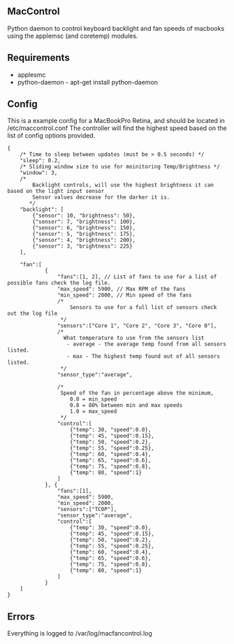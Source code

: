 ## MacControl
Python daemon to control keyboard backlight and fan speeds of macbooks using the applemsc (and coretemp) modules.


## Requirements

  - applesmc
  - python-daemon - apt-get install python-daemon

## Config
This is a example config for a MacBookPro Retina, and should be located in /etc/maccontrol.conf
The controller will find the highest speed based on the list of config options provided.

    {
        /* Time to sleep between updates (must be > 0.5 seconds) */
        "sleep": 0.2,
        /* Sliding window size to use for moinitoring Temp/Brightness */
        "window": 3,
        /*
            Backlight controls, will use the highest brightness it can based on the light input sensor
            Sensor values decrease for the darker it is.
           */
        "backlight": [
            {"sensor": 10, "brightness": 50},
            {"sensor": 7, "brightness": 100},
            {"sensor": 6, "brightness": 150},
            {"sensor": 5, "brightness": 175},
            {"sensor": 4, "brightness": 200},
            {"sensor": 3, "brightness": 225}
        ],

        "fan":[
                {
                    "fans":[1, 2], // List of fans to use for a list of possible fans check the log file.
                    "max_speed": 5900, // Max RPM of the fans
                    "min_speed": 2000, // Min speed of the fans
                    /*
                        Sensors to use for a full list of sensors check out the log file
                     */
                    "sensors":["Core 1", "Core 2", "Core 3", "Core 0"],
                    /*
                      What temperature to use from the sensors list
                       - average - the average temp found from all sensors listed.
                       - max - The highest temp found out of all sensors listed.
                     */
                    "sensor_type":"average",

                    /*
                     Speed of the fan in percentage above the minimum,
                        0.0 = min_speed
                        0.8 = 80% between min and max speeds
                        1.0 = max_speed
                     */
                    "control":[
                        {"temp": 30, "speed":0.0},
                        {"temp": 45, "speed":0.15},
                        {"temp": 50, "speed":0.2},
                        {"temp": 55, "speed":0.25},
                        {"temp": 60, "speed":0.4},
                        {"temp": 65, "speed":0.6},
                        {"temp": 75, "speed":0.8},
                        {"temp": 80, "speed":1}
                    ]
                }, {
                    "fans":[1],
                    "max_speed": 5900,
                    "min_speed": 2000,
                    "sensors":["TC0P"],
                    "sensor_type":"average",
                    "control":[
                        {"temp": 30, "speed":0.0},
                        {"temp": 45, "speed":0.15},
                        {"temp": 50, "speed":0.2},
                        {"temp": 55, "speed":0.25},
                        {"temp": 60, "speed":0.4},
                        {"temp": 65, "speed":0.6},
                        {"temp": 75, "speed":0.8},
                        {"temp": 80, "speed":1}
                    ]
                }
        ]
    }

## Errors
Everything is logged to /var/log/macfancontrol.log



